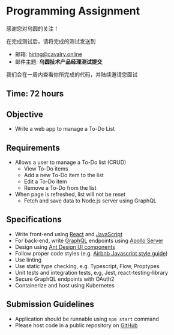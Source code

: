 # Programming Assignment

感谢您对乌圆的关注！

在完成测试后，请将完成的测试发送到

- 邮箱: hiring@cavalry.online
- 邮件主题: **乌圆技术产品经理测试提交**

我们会在一周内查看你所完成的代码，并陆续邀请您面试

## Time: 72 hours

## Objective

- Write a web app to manage a To-Do List

## Requirements

- Allows a user to manage a To-Do list (CRUD)
  - View To-Do items
  - Add a new To-Do item to the list
  - Edit a To-Do item
  - Remove a To-Do from the list
- When page is refreshed, list will not be reset
  - Fetch and save data to Node.js server using GraphQL

## Specifications

- Write front-end using [React](https://zh-hans.reactjs.org/docs/getting-started.html) and [JavaScript](https://developer.mozilla.org/zh-CN/docs/Web/JavaScript)
- For back-end, write [GraphQL](https://graphql.cn/learn/) endpoints using [Apollo Server](https://www.apollographql.com/docs/apollo-server/)
- Design using [Ant Design UI components](https://ant.design/index-cn)
- Follow proper code styles (e.g. [Airbnb Javascript style guide](https://github.com/lin-123/javascript))
- Use linting
- Use static type checking, e.g. Typescript, Flow, Proptypes
- Unit tests and integration tests, e.g, Jest, react-testing-library
- Secure GraphQL endpoints with OAuth2
- Containerize and host using Kubernetes

## Submission Guidelines

- Application should be runnable using `npm start` command
- Please host code in a public repository on [GitHub](https://github.com/)
